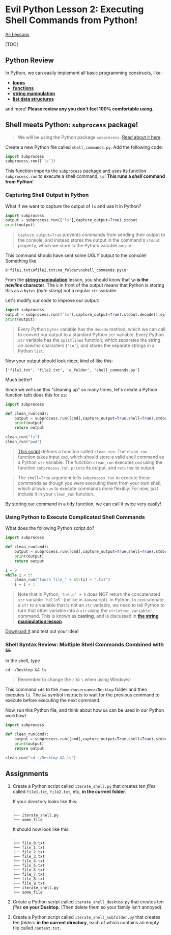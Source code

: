 # Evil Python Lesson 2: Executing Shell Commands from Python!

[All Lessons](https://zsiegel92.github.io/evilpython/)

[TOC]


## Python Review

In Python, we can easily implement all basic programming constructs, like:

* [**loops**](https://zsiegel92.github.io/Eitan_S/Lessons/Lesson_3_Loops/Python3.html)
* [**functions**](https://zsiegel92.github.io/Eitan_S/Lessons/Lesson_5_Functions/Python5.html)
* [**string manipulation**](https://zsiegel92.github.io/Eitan_S/Lessons/Lesson_4_Strings/Python4.html)
* [**list data structures**](https://zsiegel92.github.io/Eitan_S/Lessons/Lesson_6_Lists/Python6.html)

and more! **Please review any you don't feel 100% comfortable using**.

## Shell meets Python: `subprocess` package!

> We will be using the Python package `subprocess`. [Read about it here](https://docs.python.org/3.7/library/subprocess.html).

Create a new Python file called `shell_commands.py`. Add the following code:


```python
import subprocess
subprocess.run(['ls'])
```
This function imports the `subprocess` package and uses its function `subprocess.run` to execute a shell command, `ls`! **This runs a *shell* command from *Python***!

### Capturing Shell Output in Python

What if we want to capture the output of `ls` and use it in Python?

```python
import subprocess
output = subprocess.run(['ls'],capture_output=True).stdout
print(output)
```

> `capture_output=True` prevents commands from sending their output to the console, and instead stores the output in the command's `stdout` property, which we store in the Python variable `output`.

This command should have sent some *UGLY* output to the console! Something like

```shell
b'file1.txt\nfile2.txt\na_folder\nshell_commands.py\n'
```

From the [**string manipulation**](https://zsiegel92.github.io/Eitan_S/Lessons/Lesson_4_Strings/Python4.html) lesson, you should know that **`\n` is the *newline* character**. The `b` in front of the output means that Python is storing this as a `bytes` (*byte string*) not a regular `str` variable.

Let's modify our code to improve our output:

```python
import subprocess
output = subprocess.run(['ls'],capture_output=True).stdout.decode().splitlines()
print(output)
```

> Every Python `bytes` variable has the `decode` method, which we can call to convert our output to a standard Python `str` variable. Every Python `str` variable has the `splitlines` function, which separates the string on *newline* characters (`'\n'`), and stores the separate strings in a Python `list`.

Now your output should look nicer, kind of like this:

```shell
['file1.txt', 'file2.txt', 'a_folder', 'shell_commands.py']
```

Much better!

Since we will use this "cleaning up" so many times, let's create a Python function taht does this for us:


```python
import subprocess

def clean_run(cmd):
	output = subprocess.run([cmd],capture_output=True,shell=True).stdout.decode().splitlines()
	print(output)
	return output

clean_run("ls")
clean_run("pwd")
```

> [This script](https://github.com/zsiegel92/evilpython/blob/master/shell_commands.py) defines a function called `clean_run`. The `clean_run` function takes input `cmd`, which should store a valid shell command as a Python `str` variable. The function `clean_run` executes `cmd` using the function `subprocess.run`, `print`s its output, and `return`s its output.

> The `shell=True` argument tells `subprocess.run` to execute these commands as though you were executing them from your own shell, which allows `run` to execute commands more flexibly. For now, just include it in your `clean_run` function.

By storing our command in a tidy function, we can call it twice very easily!


### Using Python to Execute Complicated Shell Commands

What does the following Python script do?

```python
import subprocess

def clean_run(cmd):
	output = subprocess.run([cmd],capture_output=True,shell=True).stdout.decode().splitlines()
	print(output)
	return output

i = 0
while i < 5:
	clean_run("touch file_" + str(i) + ".txt")
	i = i + 1
```

> Note that in Python, `'hello' + 5` does NOT return the concatenated `str` variable `'hello5'` (unlike in Javascript). In Python, to concatenate a `str` to a variable that is not an `str` variable, we need to tell Python to turn that other variable into a `str` using the `str(other_variable)` command. This is known as **casting**, and is discussed in [**the string manipulation lesson**](https://zsiegel92.github.io/Eitan_S/Lessons/Lesson_4_Strings/Python4.html).

[Download it](https://github.com/zsiegel92/evilpython/blob/master/iterate_shell.py) and test out your idea!

### Shell Syntax Review: Multiple Shell Commands Combined with `&&`

In the shell, type

```shell
cd ~/Desktop && ls
```

> Remember to change the `/` to `\` when using Windows!

This command `cd`s to the `/home/<username>/Desktop` folder and then executes `ls`. The `&&` symbol instructs to wait for the previous command to execute before executing the next command.

Now, run this Python file, and think about how `&&` can be used in our Python workflow!

```python
import subprocess

def clean_run(cmd):
	output = subprocess.run([cmd],capture_output=True,shell=True).stdout.decode().splitlines()
	print(output)
	return output

clean_run("cd ~/Desktop && ls")
```

## Assignments

1.
	Create a Python script called `iterate_shell.py` that creates ten *files* called `file1.txt`, `file2.txt`, etc, **in the current folder**.

	If your directory looks like this:

	```shell
	.
	├── iterate_shell.py
	└── some_file
	```

	It should now look like this:

	```shell
	.
	├── file_0.txt
	├── file_1.txt
	├── file_2.txt
	├── file_3.txt
	├── file_4.txt
	├── file_5.txt
	├── file_6.txt
	├── file_7.txt
	├── file_8.txt
	├── file_9.txt
	├── iterate_shell.py
	└── some_file
	```
2.
	Create a Python script called `iterate_shell_desktop.py` that creates ten *files* **on your Desktop**. (Then delete them so your family isn't annoyed).

3.
	Create a Python script called `iterate_shell_subfolder.py` that creates ten *folders* **in the current directory**, each of which contains an empty file called `content.txt`.
